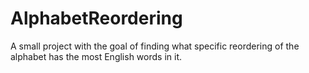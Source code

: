 # AlphabetReordering
A small project with the goal of finding what specific reordering of the alphabet has the most English words in it.
